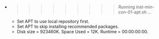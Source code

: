 * >>>>>>>>> Running inst-min-con-01-apt.sh ...
  * Set APT to use local repository first.
  * Set APT to skip installing recommended packages.
  * Disk size = 923460K. Space Used = 12K. Runtime = 00:00:00:00.
